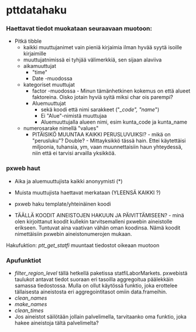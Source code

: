 
# pttdatahaku

<!-- badges: start -->
<!-- badges: end -->


### Haettavat tiedot muokataan seuraavaan muotoon:

- Pitkä tibble
     - kaikki muuttujanimet vain pieniä kirjaimia ilman hyvää syytä isoille kirjaimille
     - muuttujatnimissä ei tyhjää välimerkkiä, sen sijaan alaviiva
     - aikamuuttujat
       - "time"
       - Date -muodossa
     - kategoriset muuttujat
       - factor -muodossa
             - Minun tämänhetkinen kokemus on että alueet faktoreina. Oisko jotain hyviä syitä miksi char ois parempi?
       - Aluemuuttujat
           - sekä koodi että nimi sarakkeet ("*_code", "*_name_")
           - Ei "Alue"-nimistä muuttujaa
           - Aluemuuttujalla alueen nimi, esim kunta_code ja kunta_name
     - numerosarake nimellä "values"
       - PITÄISIKÖ MUUNTAA KAIKKI PERUSLUVUIKSI?
             - mikä on "perusluku"? Double?
             - Mittayksikkö tässä hain. Ettei käytettäisi miljoonia, tuhansia, ym, vaan muunnettaisiin haun yhteydessä, niin että ei tarvisi arvailla yksikköä. 


### pxweb haut

- Aika ja aluemuuttujista kaikki anonyymisti (*)
- Muista muuttujista haettavat merkataan (YLEENSÄ KAIKKI ?)
- pxweb haku template/yhteinäinen koodi

- TÄÄLLÄ KOODIT AINEISTOJEN HAKUUN JA PÄIVITTÄMISEEN?
      - minä olen kirjoittanut koodit kullekin tarvitsemalleni
        pxwebin aineistolle erikseen. Tuntuvat aina vaativan vähän oman 
        koodinsa. Nämä koodit nimettäisiin pxwebin aineistonumerojen mukaan.
        
Hakufuktion:
  *ptt_get_statfi* muuntaat tiedostot oikeaan muotoon
        
 ### Apufunktiot
   - *filter_region_level* tällä hetkellä paketissa statfiLaborMarkets. pxwebistä taulukot antavat tiedot suoraan eri tasoilla aggregoitua päälekkäin samassa tiedostossa. Mulla on ollut käytössä funktio, joka erottelee tällaisesta aineistosta eri aggregointitasot omiin data.frameihin. 
   - *clean_names*
   - *make_names*
   - *clean_times*
   - Jos aineistot säilötään jollain palvelimella, tarvitaanko oma funktio, joka hakee aineistoja tältä palvelimelta?
